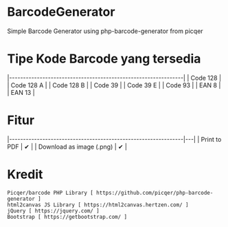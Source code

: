 # BarcodeGenerator
Simple Barcode Generator using php-barcode-generator from  picqer

# Tipe Kode Barcode yang tersedia

|---------------------------------------------------------------|
| Code 128                                            | 
| Code 128 A                                        |
| Code 128 B  |
| Code 39 |
| Code 39 E |
| Code 93 |
| EAN 8 |
| EAN 13        |

# Fitur

|---------------------------------------------------------------|---|
| Print to PDF                                              | ✔ |
| Download as image (.png)                                         | ✔ |

# Kredit

    Picqer/barcode PHP Library [ https://github.com/picqer/php-barcode-generator ]
    html2canvas JS Library [ https://html2canvas.hertzen.com/ ]
    jQuery [ https://jquery.com/ ]
    Bootstrap [ https://getbootstrap.com/ ]
